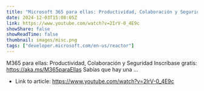 ```yaml
---
title: "Microsoft 365 para ellas: Productividad, Colaboración y Seguridad. Gratis y en español"
date: 2024-12-03T15:08:05Z
link: https://www.youtube.com/watch?v=2IrV-0_4E9c
showShare: false
showReadTime: false
thumbnail: images/misc.png
tags: ["developer.microsoft.com/en-us/reactor"]
---
```

M365 para ellas: Productividad, Colaboración y Seguridad Inscríbase gratis: https://aka.ms/M365paraEllas Sabías que hay una ...

- Link to article: https://www.youtube.com/watch?v=2IrV-0_4E9c